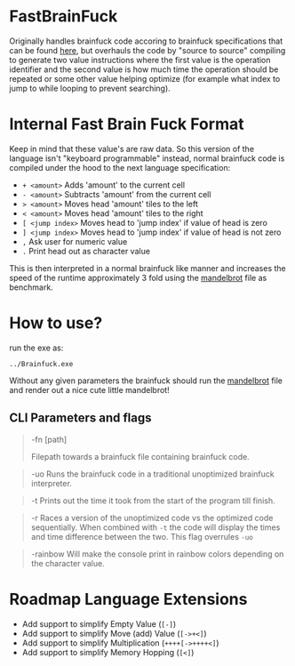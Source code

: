 # FastBrainFuck
Originally handles brainfuck code accoring to brainfuck specifications that can be found [here](https://github.com/brain-lang/brainfuck/blob/master/brainfuck.md), but overhauls the code by "source to source" compiling to generate two value instructions where the first value is the operation identifier and the second value is how much time the operation should be repeated or some other value helping optimize (for example what index to jump to while looping to prevent searching). 

# Internal Fast Brain Fuck Format

Keep in mind that these value's are raw data. So this version of the language isn't "keyboard programmable" instead, normal brainfuck code is compiled under the hood to the next language specification:
- `+ <amount>` Adds 'amount' to the current cell 
- `- <amount>` Subtracts 'amount' from the current cell
- `> <amount>` Moves head 'amount' tiles to the left
- `< <amount>` Moves head 'amount' tiles to the right 
- `[ <jump index>` Moves head to 'jump index' if value of head is zero
- `] <jump index>` Moves head to 'jump index' if value of head is not zero
- `,` Ask user for numeric value
- `.` Print head out as character value

This is then interpreted in a normal brainfuck like manner and increases the speed of the runtime approximately 3 fold using the [mandelbrot](https://github.com/erikdubbelboer/brainfuck-jit/blob/master/mandelbrot.bf) file as benchmark.

# How to use?
run the exe as:
```
../Brainfuck.exe
```

Without any given parameters the brainfuck should run the [mandelbrot](https://github.com/erikdubbelboer/brainfuck-jit/blob/master/mandelbrot.bf) file and render out a nice cute little mandelbrot!

## CLI Parameters and flags
> -fn [path]
> 
> Filepath towards a brainfuck file containing brainfuck code.

> -uo
> Runs the brainfuck code in a traditional unoptimized brainfuck interpreter.

> -t
> Prints out the time it took from the start of the program till finish.

> -r
> Races a version of the unoptimized code vs the optimized code sequentially. When combined with `-t` the code will display the times and time difference between the two.
> This flag overrules `-uo`

> -rainbow
> Will make the console print in rainbow colors depending on the character value.


# Roadmap Language Extensions
- Add support to simplify Empty Value (`[-]`) 
- Add support to simplify Move (add) Value (`[->+<]`)
- Add support to simplify Multiplication (`++++[->++++<]`)
- Add support to simplify Memory Hopping (`[<]`)
